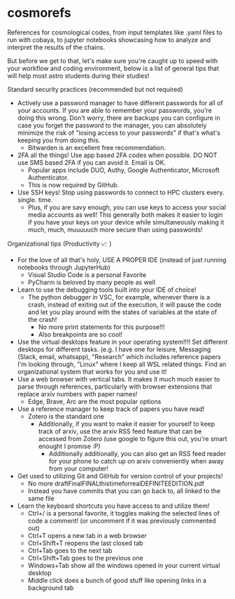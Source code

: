 # cosmorefs
References for cosmological codes, from input templates like .yaml files to run with cobaya, to jupyter notebooks showcasing how to analyze and interpret the results of the chains.

But before we get to that, let's make sure you're caught up to speed with your workflow and coding environment, below is a list of general tips that will help most astro students during their studies!

Standard security practices (recommended but not required)

* Actively use a password manager to have different passwords for all of your accounts. If you are able to remember your passwords, you're doing this wrong. Don't worry, there are backups you can configure in case you forget the password to the manager, you can absolutely minimize the risk of "losing access to your passwords" if that's what's keeping you from doing this.
    * Bitwarden is an excellent free recommendation.
* 2FA all the things! Use app based 2FA codes when possible. DO NOT use SMS based 2FA if you can avoid it. Email is OK. 
    * Popular apps include DUO, Authy, Google Authenticator, Microsoft Authenticator.
    * This is now required by GitHub.
* Use SSH keys! Stop using passwords to connect to HPC clusters every. single. time.
    * Plus, if you are savy enough, you can use keys to access your social media accounts as well! This generally both makes it easier to login if you have your keys on your device while simultaneously making it much, much, muuuuuch more secure than using passwords!

Organizational tips (Productivity :chart_with_upwards_trend: )

* For the love of all that's holy, USE A PROPER IDE (instead of just running notebooks through JupyterHub)
    * Visual Studio Code is a personal Favorite
    * PyCharm is beloved by many people as well
* Learn to use the debugging tools built into your IDE of choice!
    * The python debugger in VSC, for example, whenever there is a crash, instead of exiting out of the execution, it will pause the code and let you play around with the states of variables at the state of the crash!
        * No more print statements for this purpose!!!
        * Also breakpoints are so cool!
* Use the virtual desktops feature in your operating system!!!! Set different desktops for different tasks. (e.g. I have one for leisure, Messaging (Slack, email, whatsapp), "Research" which includes reference papers I'm looking through, "Linux" where I keep all WSL related things. Find an organizational system that works for you and use it!
* Use a web browser with vertical tabs. It makes it much much easier to parse through references, particularly with browser extensions that replace arxiv numbers with paper names!
    * Edge, Brave, Arc are the most popular options
* Use a reference manager to keep track of papers you have read!
    * Zotero is the standard one
        * Additionally, if you want to make it easier for yourself to keep track of arxiv, use the arxiv RSS feed feature that can be accessed from Zotero (use google to figure this out, you're smart enought I promise :P)
            * Additionally additionally, you can also get an RSS feed reader for your phone to catch up on arxiv conveniently when away from your computer!
* Get used to utilizing Git and GitHub for version control of your projects!
    * No more draftFinalFINALthistimeforrealDEFINITEEDITION.pdf
    * Instead you have commits that you can go back to, all linked to the same file
* Learn the keyboard shortcuts you have access to and utilize them!
    * Ctrl+/ is a personal favorite, it toggles making the selected lines of code a comment! (or uncomment if it was previously commented out)
    * Ctrl+T opens a new tab in a web browser
    * Ctrl+Shift+T reopens the last closed tab
    * Ctrl+Tab goes to the next tab
    * Ctrl+Shift+Tab goes to the previous one
    * Windows+Tab show all the windows opened in your current virtual desktop
    * Middle click does a bunch of good stuff like opening links in a background tab

